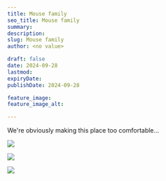 ```yaml
---
title: Mouse family
seo_title: Mouse family
summary:
description:
slug: Mouse family
author: <no value>

draft: false
date: 2024-09-28
lastmod:
expiryDate:
publishDate: 2024-09-28

feature_image:
feature_image_alt:

---
```


We're obviously making this place too comfortable...

![](/images/1097.jpeg)

![](/images/1098.jpeg)

![](/images/1099.jpeg)